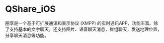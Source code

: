 QShare_iOS
==========

圈享是一个基于可扩展通讯和表示协议 (XMPP) 的实时通讯APP，功能丰富。除了支持基本的文字聊天，还支持图片、语音聊天消息，群组聊天，发送地理位置，分享聊天消息等功能。
